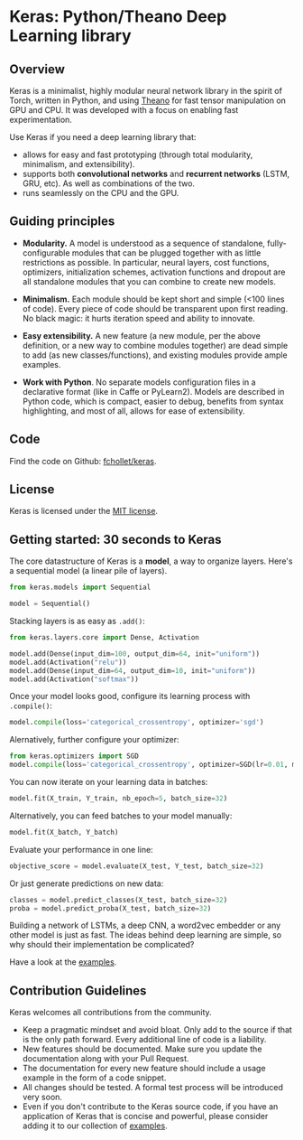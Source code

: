 # Keras: Python/Theano Deep Learning library

## Overview

Keras is a minimalist, highly modular neural network library in the spirit of Torch, written in Python, and using [Theano](http://deeplearning.net/software/theano/) for fast tensor manipulation on GPU and CPU. It was developed with a focus on enabling fast experimentation. 

Use Keras if you need a deep learning library that:

- allows for easy and fast prototyping (through total modularity, minimalism, and extensibility).
- supports both __convolutional networks__ and __recurrent networks__ (LSTM, GRU, etc). As well as combinations of the two. 
- runs seamlessly on the CPU and the GPU.

## Guiding principles

- __Modularity.__ A model is understood as a sequence of standalone, fully-configurable modules that can be plugged together with as little restrictions as possible. In particular, neural layers, cost functions, optimizers, initialization schemes, activation functions and dropout are all standalone modules that you can combine to create new models. 

- __Minimalism.__ Each module should be kept short and simple (<100 lines of code). Every piece of code should be transparent upon first reading. No black magic: it hurts iteration speed and ability to innovate. 

- __Easy extensibility.__ A new feature (a new module, per the above definition, or a new way to combine modules together) are dead simple to add (as new classes/functions), and existing modules provide ample examples.

- __Work with Python__. No separate models configuration files in a declarative format (like in Caffe or PyLearn2). Models are described in Python code, which is compact, easier to debug, benefits from syntax highlighting, and most of all, allows for ease of extensibility.

## Code

Find the code on Github: [fchollet/keras](https://github.com/fchollet/keras).

## License

Keras is licensed under the [MIT license](http://opensource.org/licenses/MIT). 

## Getting started: 30 seconds to Keras

The core datastructure of Keras is a __model__, a way to organize layers. Here's a sequential model (a linear pile of layers).

```python
from keras.models import Sequential

model = Sequential()
```

Stacking layers is as easy as `.add()`:

```python
from keras.layers.core import Dense, Activation

model.add(Dense(input_dim=100, output_dim=64, init="uniform"))
model.add(Activation("relu"))
model.add(Dense(input_dim=64, output_dim=10, init="uniform"))
model.add(Activation("softmax"))
```

Once your model looks good, configure its learning process with `.compile()`:
```python
model.compile(loss='categorical_crossentropy', optimizer='sgd')
```

Alernatively, further configure your optimizer:
```python
from keras.optimizers import SGD
model.compile(loss='categorical_crossentropy', optimizer=SGD(lr=0.01, momentum=0.9, nesterov=True))
```

You can now iterate on your learning data in batches:
```python
model.fit(X_train, Y_train, nb_epoch=5, batch_size=32)
```

Alternatively, you can feed batches to your model manually:
```python
model.fit(X_batch, Y_batch)
```

Evaluate your performance in one line:
```python
objective_score = model.evaluate(X_test, Y_test, batch_size=32)
```

Or just generate predictions on new data:
```python
classes = model.predict_classes(X_test, batch_size=32)
proba = model.predict_proba(X_test, batch_size=32)
```

Building a network of LSTMs, a deep CNN, a word2vec embedder or any other model is just as fast. The ideas behind deep learning are simple, so why should their implementation be complicated?

Have a look at the [examples](examples.md).


## Contribution Guidelines

Keras welcomes all contributions from the community. 

- Keep a pragmatic mindset and avoid bloat. Only add to the source if that is the only path forward. Every additional line of code is a liability.
- New features should be documented. Make sure you update the documentation along with your Pull Request.
- The documentation for every new feature should include a usage example in the form of a code snippet. 
- All changes should be tested. A formal test process will be introduced very soon.
- Even if you don't contribute to the Keras source code, if you have an application of Keras that is concise and powerful, please consider adding it to our collection of [examples](https://github.com/fchollet/keras/tree/master/examples).

